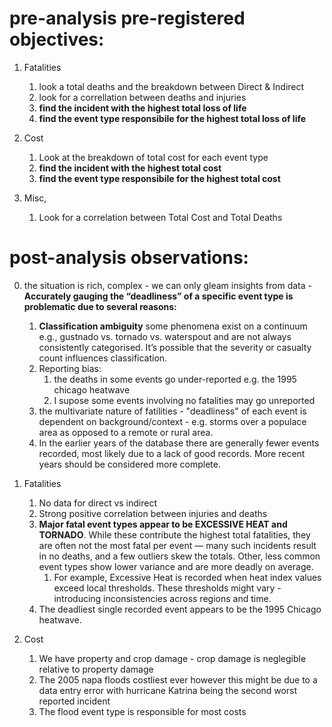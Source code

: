 

# pre-analysis pre-registered objectives:

1. Fatalities
   1. look a total deaths and the breakdown between Direct & Indirect
   2. look for a correllation between deaths and injuries
   3. **find the incident with the highest total loss of life**
   4. **find the event type responsibile for the highest total loss of life**

2. Cost
   1. Look at the breakdown of total cost for each event type
   2. **find the incident with the highest total cost**
   4. **find the event type responsibile for the highest total cost**

3. Misc,
   1. Look for a correlation between Total Cost and Total Deaths



# post-analysis observations:

0. the situation is rich, complex - we can only gleam insights from data -**Accurately gauging the “deadliness” of a specific event type is problematic due to several reasons:**
      1. **Classification ambiguity** some phenomena exist on a continuum e.g., gustnado vs. tornado vs. waterspout and are not always consistently categorised. It’s possible that the severity or casualty count influences classification.
      2. Reporting bias:
         1. the deaths in some events go under-reported e.g. the 1995 chicago heatwave
         2. I supose some events involving no fatalities may go unreported
      3. the multivariate nature of fatilities - "deadliness" of each event is dependent on background/context - e.g. storms over a populace area as opposed to a remote or rural area.
      4.  In the earlier years of the database there are generally fewer events recorded, most likely due to a lack of good records. More recent years should be considered more complete.

1. Fatalities
   1. No data for direct vs indirect
   2. Strong positive correlation between injuries and deaths
   3. **Major fatal event types appear to be EXCESSIVE HEAT and TORNADO**. While these contribute the highest total fatalities, they are often not the most fatal per event — many such incidents result in no deaths, and a few outliers skew the totals. Other, less common event types show lower variance and are more deadly on average.
      1. For example, Excessive Heat is recorded when heat index values exceed local thresholds. These thresholds might vary - introducing inconsistencies across regions and time.
   4. The deadliest single recorded event appears to be the 1995 Chicago heatwave.
   
2. Cost
   1. We have property and crop damage - crop damage is neglegible relative to property damage
   2. The 2005 napa floods costliest ever however this might be due to a data entry error with hurricane Katrina being the second worst reported incident
   3. The flood event type is responsible for most costs
